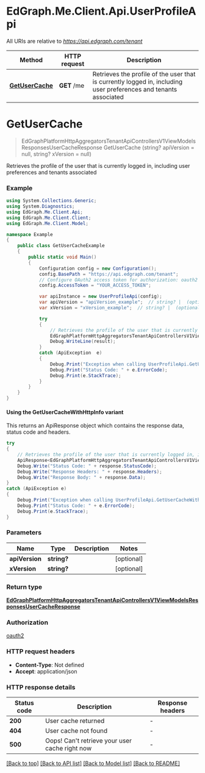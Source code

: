 # EdGraph.Me.Client.Api.UserProfileApi

All URIs are relative to *https://api.edgraph.com/tenant*

| Method | HTTP request | Description |
|--------|--------------|-------------|
| [**GetUserCache**](UserProfileApi.md#getusercache) | **GET** /me | Retrieves the profile of the user that is currently logged in, including user preferences and tenants associated |

<a id="getusercache"></a>
# **GetUserCache**
> EdGraphPlatformHttpAggregatorsTenantApiControllersV1ViewModelsResponsesUserCacheResponse GetUserCache (string? apiVersion = null, string? xVersion = null)

Retrieves the profile of the user that is currently logged in, including user preferences and tenants associated

### Example
```csharp
using System.Collections.Generic;
using System.Diagnostics;
using EdGraph.Me.Client.Api;
using EdGraph.Me.Client.Client;
using EdGraph.Me.Client.Model;

namespace Example
{
    public class GetUserCacheExample
    {
        public static void Main()
        {
            Configuration config = new Configuration();
            config.BasePath = "https://api.edgraph.com/tenant";
            // Configure OAuth2 access token for authorization: oauth2
            config.AccessToken = "YOUR_ACCESS_TOKEN";

            var apiInstance = new UserProfileApi(config);
            var apiVersion = "apiVersion_example";  // string? |  (optional) 
            var xVersion = "xVersion_example";  // string? |  (optional) 

            try
            {
                // Retrieves the profile of the user that is currently logged in, including user preferences and tenants associated
                EdGraphPlatformHttpAggregatorsTenantApiControllersV1ViewModelsResponsesUserCacheResponse result = apiInstance.GetUserCache(apiVersion, xVersion);
                Debug.WriteLine(result);
            }
            catch (ApiException  e)
            {
                Debug.Print("Exception when calling UserProfileApi.GetUserCache: " + e.Message);
                Debug.Print("Status Code: " + e.ErrorCode);
                Debug.Print(e.StackTrace);
            }
        }
    }
}
```

#### Using the GetUserCacheWithHttpInfo variant
This returns an ApiResponse object which contains the response data, status code and headers.

```csharp
try
{
    // Retrieves the profile of the user that is currently logged in, including user preferences and tenants associated
    ApiResponse<EdGraphPlatformHttpAggregatorsTenantApiControllersV1ViewModelsResponsesUserCacheResponse> response = apiInstance.GetUserCacheWithHttpInfo(apiVersion, xVersion);
    Debug.Write("Status Code: " + response.StatusCode);
    Debug.Write("Response Headers: " + response.Headers);
    Debug.Write("Response Body: " + response.Data);
}
catch (ApiException e)
{
    Debug.Print("Exception when calling UserProfileApi.GetUserCacheWithHttpInfo: " + e.Message);
    Debug.Print("Status Code: " + e.ErrorCode);
    Debug.Print(e.StackTrace);
}
```

### Parameters

| Name | Type | Description | Notes |
|------|------|-------------|-------|
| **apiVersion** | **string?** |  | [optional]  |
| **xVersion** | **string?** |  | [optional]  |

### Return type

[**EdGraphPlatformHttpAggregatorsTenantApiControllersV1ViewModelsResponsesUserCacheResponse**](EdGraphPlatformHttpAggregatorsTenantApiControllersV1ViewModelsResponsesUserCacheResponse.md)

### Authorization

[oauth2](../README.md#oauth2)

### HTTP request headers

 - **Content-Type**: Not defined
 - **Accept**: application/json


### HTTP response details
| Status code | Description | Response headers |
|-------------|-------------|------------------|
| **200** | User cache returned |  -  |
| **404** | User cache not found |  -  |
| **500** | Oops! Can&#39;t retrieve your user cache right now |  -  |

[[Back to top]](#) [[Back to API list]](../README.md#documentation-for-api-endpoints) [[Back to Model list]](../README.md#documentation-for-models) [[Back to README]](../README.md)

